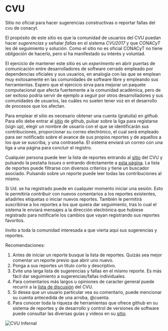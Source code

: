 # CVU
Sitio no oficial para hacer sugerencias constructivas o reportar fallas del cvu de conacyt.

El propósito de este sitio es que la comunidad de usuarios del CVU puedan hacer *sugerencias* y señalar *fallas* en el sistema *CVU2017* y que *CONACyT* les dé seguimiento y solución. Como el sitio no es oficial CONACyT no tiene *obligación* de hacerlo, pero sí ha manifestado su interés y voluntad. 

El ejercicio de mantener este sitio es un *experimento* en abrir puertas de comunicación entre desarrolladores de software cerrado empleado por dependencias oficiales y sus usuarios, en analogía con las que se emplean muy exitosamente en las comunidades de software libre y empleando sus herramientas. Espero que el ejercicio sirva para mejorar un paquete computacional que afecta fuertemente a la comunidad académica, pero de ser exitoso podría servir de ejemplo a seguir por otros desarrolladores y sus comunidades de usuarios, las cuáles no suelen tener voz en el desarrollo de procesos que los afectan. 

Para emplear el sitio es necesario obtener una cuenta (gratuita) en *github*. Para ello debe entrar al [sitio](https://github.com) de github, pulsar sobre la liga para registarse (sign up), elegir un nombre de usuario con el que se identificarán sus contribuciones, proporcionar su correo electrónico, el cual será empleado para ser notificado sobre el avance de sus propios reportes y de aquellos a los que se suscriba, y una contraseña. El sistema enviará un correo con una liga a una página para concluir el registro.

Cualquier persona puede leer la lista de reportes entrando al [sitio](https://github.com/wlmb/CVU) del CVU y pulsando la pestaña *Issues* o entrando diréctamente a [esta página](https://github.com/wlmb/CVU/issues). La lista de reportes puede filtrarse con diversos criterios y tiene un buscador asociado. Pulsando sobre un reporte puede leer todas las contribuciones al mismo. 

Si Ud. se ha registrado puede en cualquier momento iniciar una sesión. Esto le permitiría *contribuir* con nuevos comentarios a los reportes existentes, añadirles etiquetas o iniciar nuevos reportes. También le permitirá suscribirse a los reportes a los que quiera dar seguimiento, tras lo cual el sistema le enviará mensajes a la dirección electrónica que hubiese registrado para notificarle los cambios que vayan registrando sus reportes favoritos.

Invito a toda la comunidad interesada a que vierta aquí sus sugerencias y reportes.

Recomendaciones:
1. Antes de iniciar un reporte busque la lista de reportes. Quizás sea mejor comentar un reporte previo que abrir uno nuevo. 
1. Ponga a sus reportes un título corto y descriptivo.
1. Evite una larga lista de sugerencias y fallas en el mismo reporte. Es más fácil dar seguimiento a sugerencias/fallas individuales. 
1. Para comentarios más largos u opiniones de caracter general puede recurrir a la [lista de discusión](http://em.fis.unam.mx/pipermail/cvu) del CVU. 
1. Si desea que un usuario particular vea su comentario, puede mencionar su cuenta antecedida de una arroba, \@cuenta.
1. Para conocer toda la riqueza de herramientas que ofrece github en su sistema de reportes y de desarrollo y control de versiones de software puede consultar las diversas guías y videos en su [sitio](https://https://github.com).

![CVU Infernal](https://github.com/wlmb/CVU/blob/master/cvuInfernal.jpg "CVU Infernal")
